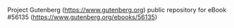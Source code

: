 Project Gutenberg (https://www.gutenberg.org) public repository for
eBook #56135 (https://www.gutenberg.org/ebooks/56135)
